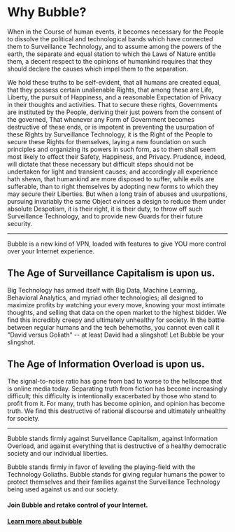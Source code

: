 Why Bubble?
===========

When in the Course of human events, it becomes necessary for the People to dissolve the political and technological bands which have connected them to Surveillance Technology, and to assume among the powers of the earth, the separate and equal station to which the Laws of Nature entitle them, a decent respect to the opinions of humankind requires that they should declare the causes which impel them to the separation.

We hold these truths to be self-evident, that all humans are created equal, that they possess certain unalienable Rights, that among these are Life, Liberty, the pursuit of Happiness, and a reasonable Expectation of Privacy in their thoughts and activities. That to secure these rights, Governments are instituted by the People, deriving their just powers from the consent of the governed, That whenever any Form of Government becomes destructive of these ends, or is impotent in preventing the usurpation of these Rights by Surveillance Technology, it is the Right of the People to secure these Rights for themselves, laying a new foundation on such principles and organizing its powers in such form, as to them shall seem most likely to effect their Safety, Happiness, and Privacy. Prudence, indeed, will dictate that these necessary but difficult steps should not be undertaken for light and transient causes; and accordingly all experience hath shewn, that humankind are more disposed to suffer, while evils are sufferable, than to right themselves by adopting new forms to which they may secure their Liberties. But when a long train of abuses and usurpations, pursuing invariably the same Object evinces a design to reduce them under absolute Despotism, it is their right, it is their duty, to throw off such Surveillance Technology, and to provide new Guards for their future security.

----

Bubble is a new kind of VPN, loaded with features to give YOU more control over your Internet experience.

## The Age of Surveillance Capitalism is upon us.
Big Technology has armed itself with Big Data, Machine Learning, Behavioral Analytics, and myriad other technologies; all designed to maximize profits by watching your every move, knowing your most intimate thoughts, and selling that data on the open market to the highest bidder. We find this incredibly creepy and ultimately unhealthy for society. In the battle between regular humans and the tech behemoths, you cannot even call it "David versus Goliath" -- at least David had a slingshot! Let Bubble be your slingshot.

## The Age of Information Overload is upon us.
The signal-to-noise ratio has gone from bad to worse to the hellscape that is online media today. Separating truth from fiction has become increasingly difficult; this difficulty is intentionally exacerbated by those who stand to profit from it. For many, truth has become opinion, and opinion has become truth. We find this destructive of rational discourse and ultimately unhealthy for society.

----

Bubble stands firmly against Surveillance Capitalism, against Information Overload, and against everything that is destructive of a healthy democratic society and our individual liberties.

Bubble stands firmly in favor of leveling the playing-field with the Technology Goliaths. Bubble stands for giving regular humans the power to protect themselves and their families against the Surveillance Technology being used against us and our society.


#### Join Bubble and retake control of your Internet.

#### [Learn more about bubble](what_is_bubble.md)
